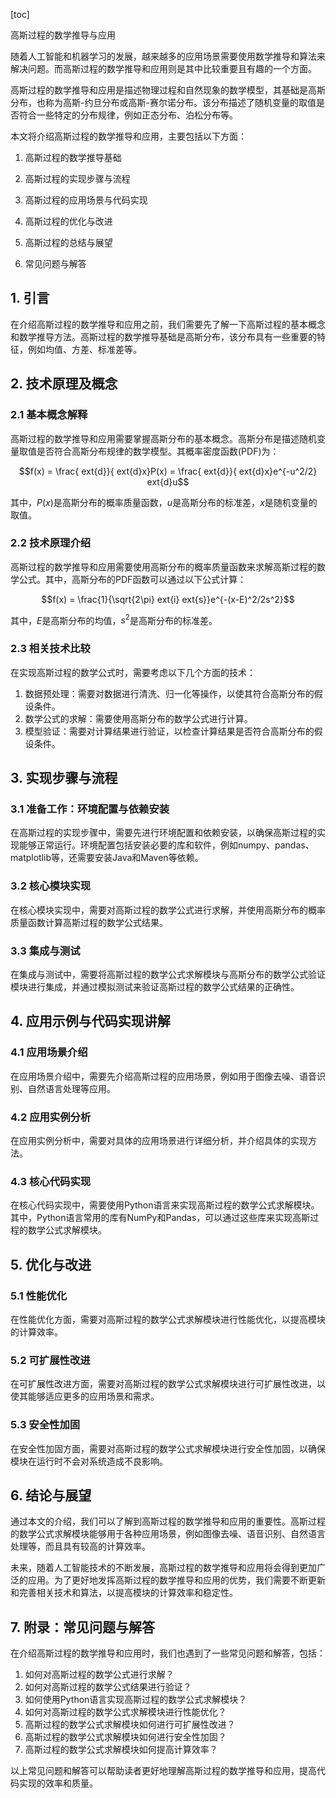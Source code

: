 
[toc]                    
                
                
高斯过程的数学推导与应用

随着人工智能和机器学习的发展，越来越多的应用场景需要使用数学推导和算法来解决问题。而高斯过程的数学推导和应用则是其中比较重要且有趣的一个方面。

高斯过程的数学推导和应用是描述物理过程和自然现象的数学模型，其基础是高斯分布，也称为高斯-约旦分布或高斯-赛尔诺分布。该分布描述了随机变量的取值是否符合一些特定的分布规律，例如正态分布、泊松分布等。

本文将介绍高斯过程的数学推导和应用，主要包括以下方面：

1. 高斯过程的数学推导基础

2. 高斯过程的实现步骤与流程

3. 高斯过程的应用场景与代码实现

4. 高斯过程的优化与改进

5. 高斯过程的总结与展望

6. 常见问题与解答

## 1. 引言

在介绍高斯过程的数学推导和应用之前，我们需要先了解一下高斯过程的基本概念和数学推导方法。高斯过程的数学推导基础是高斯分布，该分布具有一些重要的特征，例如均值、方差、标准差等。

## 2. 技术原理及概念

### 2.1 基本概念解释

高斯过程的数学推导和应用需要掌握高斯分布的基本概念。高斯分布是描述随机变量取值是否符合高斯分布规律的数学模型。其概率密度函数(PDF)为：

$$f(x) = \frac{    ext{d}}{    ext{d}x}P(x) = \frac{    ext{d}}{    ext{d}x}e^{-u^2/2}    ext{d}u$$

其中，$P(x)$是高斯分布的概率质量函数，$u$是高斯分布的标准差，$x$是随机变量的取值。

### 2.2 技术原理介绍

高斯过程的数学推导和应用需要使用高斯分布的概率质量函数来求解高斯过程的数学公式。其中，高斯分布的PDF函数可以通过以下公式计算：

$$f(x) = \frac{1}{\sqrt{2\pi}    ext{i}    ext{s}}e^{-(x-E)^2/2s^2}$$

其中，$E$是高斯分布的均值，$s^2$是高斯分布的标准差。

### 2.3 相关技术比较

在实现高斯过程的数学公式时，需要考虑以下几个方面的技术：

1. 数据预处理：需要对数据进行清洗、归一化等操作，以使其符合高斯分布的假设条件。
2. 数学公式的求解：需要使用高斯分布的数学公式进行计算。
3. 模型验证：需要对计算结果进行验证，以检查计算结果是否符合高斯分布的假设条件。

## 3. 实现步骤与流程

### 3.1 准备工作：环境配置与依赖安装

在高斯过程的实现步骤中，需要先进行环境配置和依赖安装，以确保高斯过程的实现能够正常运行。环境配置包括安装必要的库和软件，例如numpy、pandas、matplotlib等，还需要安装Java和Maven等依赖。

### 3.2 核心模块实现

在核心模块实现中，需要对高斯过程的数学公式进行求解，并使用高斯分布的概率质量函数计算高斯过程的数学公式结果。

### 3.3 集成与测试

在集成与测试中，需要将高斯过程的数学公式求解模块与高斯分布的数学公式验证模块进行集成，并通过模拟测试来验证高斯过程的数学公式结果的正确性。

## 4. 应用示例与代码实现讲解

### 4.1 应用场景介绍

在应用场景介绍中，需要先介绍高斯过程的应用场景，例如用于图像去噪、语音识别、自然语言处理等应用。

### 4.2 应用实例分析

在应用实例分析中，需要对具体的应用场景进行详细分析，并介绍具体的实现方法。

### 4.3 核心代码实现

在核心代码实现中，需要使用Python语言来实现高斯过程的数学公式求解模块。其中，Python语言常用的库有NumPy和Pandas，可以通过这些库来实现高斯过程的数学公式求解模块。

## 5. 优化与改进

### 5.1 性能优化

在性能优化方面，需要对高斯过程的数学公式求解模块进行性能优化，以提高模块的计算效率。

### 5.2 可扩展性改进

在可扩展性改进方面，需要对高斯过程的数学公式求解模块进行可扩展性改进，以使其能够适应更多的应用场景和需求。

### 5.3 安全性加固

在安全性加固方面，需要对高斯过程的数学公式求解模块进行安全性加固，以确保模块在运行时不会对系统造成不良影响。

## 6. 结论与展望

通过本文的介绍，我们可以了解到高斯过程的数学推导和应用的重要性。高斯过程的数学公式求解模块能够用于各种应用场景，例如图像去噪、语音识别、自然语言处理等，而且具有较高的计算效率。

未来，随着人工智能技术的不断发展，高斯过程的数学推导和应用将会得到更加广泛的应用。为了更好地发挥高斯过程的数学推导和应用的优势，我们需要不断更新和完善相关技术和算法，以提高模块的计算效率和稳定性。

## 7. 附录：常见问题与解答

在介绍高斯过程的数学推导和应用时，我们也遇到了一些常见问题和解答，包括：

1. 如何对高斯过程的数学公式进行求解？
2. 如何对高斯过程的数学公式结果进行验证？
3. 如何使用Python语言实现高斯过程的数学公式求解模块？
4. 如何对高斯过程的数学公式求解模块进行性能优化？
5. 高斯过程的数学公式求解模块如何进行可扩展性改进？
6. 高斯过程的数学公式求解模块如何进行安全性加固？
7. 高斯过程的数学公式求解模块如何提高计算效率？

以上常见问题和解答可以帮助读者更好地理解高斯过程的数学推导和应用，提高代码实现的效率和质量。

